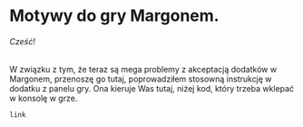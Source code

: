 # Motywy do gry Margonem.
###### Cześć!
W związku z tym, że teraz są mega problemy z akceptacją dodatków w Margonem, przenoszę go tutaj, poprowadziłem stosowną instrukcję w dodatku z panelu gry. Ona kieruje Was tutaj, niżej kod, który trzeba wklepać w konsolę w grze.

`link`
